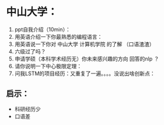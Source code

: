 # 中山大学：

1. ppt自我介绍（10min）：
2. 用英语介绍一下你最熟悉的编程语言：
3. 用英语说一下你对 中山大学 计算机学院 的了解 （口语渣渣）
4. 六级过了吗？
5. 申请学硕（本科学术经历无）你未来感兴趣的方向 回答的nlp ？
6. 请你说明一下中心极限定理：
7. 问我LSTM的项目经历：又重复了一遍。。。。没说出啥创新点：

## 启示：

- 科研经历少
- 口语差

